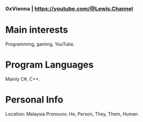 ### 0xVienna | https://youtube.com/@Lewis.Channel

# Main interests
Programming, gaming, YouTube.

# Program Languages
Mainly C#, C++.

# Personal Info
Location: Malaysia
Pronouns: He, Person, They, Them, Human
